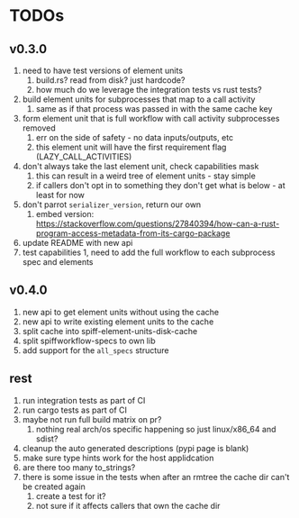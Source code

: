 # TODOs

## v0.3.0

1. need to have test versions of element units
   1. build.rs? read from disk? just hardcode?
   1. how much do we leverage the integration tests vs rust tests?
1. build element units for subprocesses that map to a call activity
   1. same as if that process was passed in with the same cache key
1. form element unit that is full workflow with call activity subprocesses removed
   1. err on the side of safety - no data inputs/outputs, etc
   1. this element unit will have the first requirement flag (LAZY_CALL_ACTIVITIES)
1. don't always take the last element unit, check capabilities mask
   1. this can result in a weird tree of element units - stay simple
   1. if callers don't opt in to something they don't get what is below - at least for now
1. don't parrot `serializer_version`, return our own
   1. embed version: https://stackoverflow.com/questions/27840394/how-can-a-rust-program-access-metadata-from-its-cargo-package
1. update README with new api
1. test capabilities
1, need to add the full workflow to each subprocess spec and elements

## v0.4.0

1. new api to get element units without using the cache
1. new api to write existing element units to the cache
1. split cache into spiff-element-units-disk-cache
1. split spiffworkflow-specs to own lib
1. add support for the `all_specs` structure

## rest

1. run integration tests as part of CI
1. run cargo tests as part of CI
1. maybe not run full build matrix on pr?
   1. nothing real arch/os specific happening so just linux/x86_64 and sdist?
1. cleanup the auto generated descriptions (pypi page is blank)
1. make sure type hints work for the host applidcation
1. are there too many to_strings?
1. there is some issue in the tests when after an rmtree the cache dir can't be created again
   1. create a test for it?
   1. not sure if it affects callers that own the cache dir